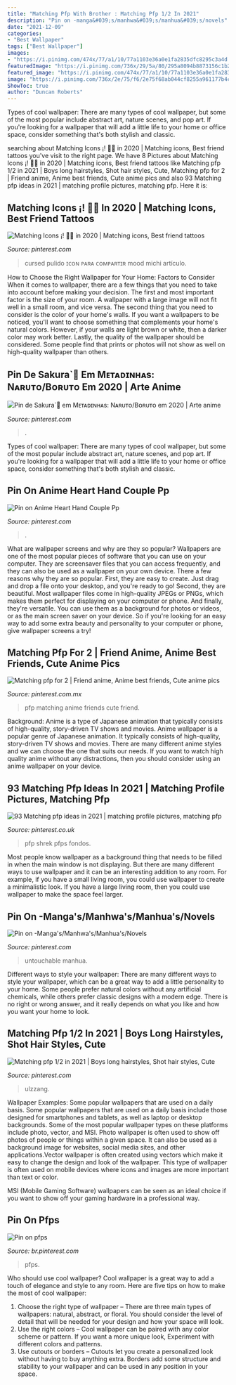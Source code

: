 ```yaml
---
title: "Matching Pfp With Brother : Matching Pfp 1/2 In 2021"
description: "Pin on -manga&#039;s/manhwa&#039;s/manhua&#039;s/novels"
date: "2021-12-09"
categories:
- "Best Wallpaper"
tags: ["Best Wallpaper"]
images:
- "https://i.pinimg.com/474x/77/a1/10/77a1103e36a0e1fa2835dfc8295c3a4d.jpg"
featuredImage: "https://i.pinimg.com/736x/29/5a/80/295a8094b8873156c1b2c5d68e97f19d.jpg"
featured_image: "https://i.pinimg.com/474x/77/a1/10/77a1103e36a0e1fa2835dfc8295c3a4d.jpg"
image: "https://i.pinimg.com/736x/2e/75/f6/2e75f68ab044cf8255a961177b4c99d9.jpg"
ShowToc: true
author: "Duncan Roberts"
---
```



Types of cool wallpaper:
There are many types of cool wallpaper, but some of the most popular include abstract art, nature scenes, and pop art. If you're looking for a wallpaper that will add a little life to your home or office space, consider something that's both stylish and classic.

	

		
searching about Matching Icons ¡! 🌱🌿 in 2020 | Matching icons, Best friend tattoos you've visit to the right page. We have 8 Pictures about Matching Icons ¡! 🌱🌿 in 2020 | Matching icons, Best friend tattoos like Matching pfp 1/2 in 2021 | Boys long hairstyles, Shot hair styles, Cute, Matching pfp for 2 | Friend anime, Anime best friends, Cute anime pics and also 93 Matching pfp ideas in 2021 | matching profile pictures, matching pfp. Here it is:
		
    
## Matching Icons ¡! 🌱🌿 In 2020 | Matching Icons, Best Friend Tattoos

<img loading=lazy src="https://i.pinimg.com/736x/a2/b3/ec/a2b3ec0f728ca21fe0e3150207519115.jpg" onerror="this.onerror=null;this.src='https://tse3.mm.bing.net/th?id=OIP.uyCsXSMfUnpQQu4HsPa9TAAAAA&amp;pid=15.1';" alt="Matching Icons ¡! 🌱🌿 in 2020 | Matching icons, Best friend tattoos">

_Source: pinterest.com_

>cursed pulido ɪᴄᴏɴ ᴘᴀʀᴀ ᴄᴏᴍᴘᴀʀᴛɪʀ mood michi artículo. 

	

How to Choose the Right Wallpaper for Your Home: Factors to Consider
When it comes to wallpaper, there are a few things that you need to take into account before making your decision. The first and most important factor is the size of your room. A wallpaper with a large image will not fit well in a small room, and vice versa. 
The second thing that you need to consider is the color of your home's walls. If you want a wallpapers to be noticed, you'll want to choose something that complements your home's natural colors. However, if your walls are light brown or white, then a darker color may work better. 
Lastly, the quality of the wallpaper should be considered. Some people find that prints or photos will not show as well on high-quality wallpaper than others.

    
## Pin De Sakura`🍡 Em Mᴇᴛᴀᴅɪɴʜᴀs: Nᴀʀᴜᴛᴏ/Bᴏʀᴜᴛᴏ Em 2020 | Arte Anime

<img loading=lazy src="https://i.pinimg.com/736x/2e/75/f6/2e75f68ab044cf8255a961177b4c99d9.jpg" onerror="this.onerror=null;this.src='https://tse3.mm.bing.net/th?id=OIP.O75wP0ESi_LJ4xW5fl6VOQHaIV&amp;pid=15.1';" alt="Pin de Sakura`🍡 em Mᴇᴛᴀᴅɪɴʜᴀs: Nᴀʀᴜᴛᴏ/Bᴏʀᴜᴛᴏ em 2020 | Arte anime">

_Source: pinterest.com_

>. 

	

Types of cool wallpaper:
There are many types of cool wallpaper, but some of the most popular include abstract art, nature scenes, and pop art. If you're looking for a wallpaper that will add a little life to your home or office space, consider something that's both stylish and classic.

    
## Pin On Anime Heart Hand Couple Pp

<img loading=lazy src="https://i.pinimg.com/736x/b3/4f/8f/b34f8f7de79b2dad3da8d2a5cff86a0d.jpg" onerror="this.onerror=null;this.src='https://tse3.mm.bing.net/th?id=OIP.A-qs0xnizKNuyYykhM1lmQHaNJ&amp;pid=15.1';" alt="Pin on Anime Heart Hand Couple Pp">

_Source: pinterest.com_

>. 

	

What are wallpaper screens and why are they so popular?
Wallpapers are one of the most popular pieces of software that you can use on your computer. They are screensaver files that you can access frequently, and they can also be used as a wallpaper on your own device. There a few reasons why they are so popular. First, they are easy to create. Just drag and drop a file onto your desktop, and you're ready to go! Second, they are beautiful. Most wallpaper files come in high-quality JPEGs or PNGs, which makes them perfect for displaying on your computer or phone. And finally, they're versatile. You can use them as a background for photos or videos, or as the main screen saver on your device. So if you're looking for an easy way to add some extra beauty and personality to your computer or phone, give wallpaper screens a try!

    
## Matching Pfp For 2 | Friend Anime, Anime Best Friends, Cute Anime Pics

<img loading=lazy src="https://i.pinimg.com/736x/90/e3/f0/90e3f094375b06c0b31e176ec7c8cf86.jpg" onerror="this.onerror=null;this.src='https://tse1.mm.bing.net/th?id=OIP.Tm_SdMx6NzWKXMYF1nikcQHaHa&amp;pid=15.1';" alt="Matching pfp for 2 | Friend anime, Anime best friends, Cute anime pics">

_Source: pinterest.com.mx_

>pfp matching anime friends cute friend. 

	

Background: Anime is a type of Japanese animation that typically consists of high-quality, story-driven TV shows and movies.
Anime wallpaper is a popular genre of Japanese animation. It typically consists of high-quality, story-driven TV shows and movies. There are many different anime styles and we can choose the one that suits our needs. If you want to watch high quality anime without any distractions, then you should consider using an anime wallpaper on your device.

    
## 93 Matching Pfp Ideas In 2021 | Matching Profile Pictures, Matching Pfp

<img loading=lazy src="https://i.pinimg.com/474x/77/a1/10/77a1103e36a0e1fa2835dfc8295c3a4d.jpg" onerror="this.onerror=null;this.src='https://tse2.mm.bing.net/th?id=OIP.YlG15UfrVPG7XgOZxL6ESwAAAA&amp;pid=15.1';" alt="93 Matching pfp ideas in 2021 | matching profile pictures, matching pfp">

_Source: pinterest.co.uk_

>pfp shrek pfps fondos. 

	

Most people know wallpaper as a background thing that needs to be filled in when the main window is not displaying. But there are many different ways to use wallpaper and it can be an interesting addition to any room. For example, if you have a small living room, you could use wallpaper to create a minimalistic look. If you have a large living room, then you could use wallpaper to make the space feel larger.

    
## Pin On -Manga&#039;s/Manhwa&#039;s/Manhua&#039;s/Novels

<img loading=lazy src="https://i.pinimg.com/736x/29/5a/80/295a8094b8873156c1b2c5d68e97f19d.jpg" onerror="this.onerror=null;this.src='https://tse2.mm.bing.net/th?id=OIP.C-Y1G4TZ4Saw1kkYk4HWqwHaLo&amp;pid=15.1';" alt="Pin on -Manga&#039;s/Manhwa&#039;s/Manhua&#039;s/Novels">

_Source: pinterest.com_

>untouchable manhua. 

	

Different ways to style your wallpaper:
There are many different ways to style your wallpaper, which can be a great way to add a little personality to your home. Some people prefer natural colors without any artificial chemicals, while others prefer classic designs with a modern edge. There is no right or wrong answer, and it really depends on what you like and how you want your home to look.

    
## Matching Pfp 1/2 In 2021 | Boys Long Hairstyles, Shot Hair Styles, Cute

<img loading=lazy src="https://i.pinimg.com/736x/d8/93/df/d893df06ec8158e75fe2b17d12bf65f5.jpg" onerror="this.onerror=null;this.src='https://tse1.mm.bing.net/th?id=OIP.gNsJaZWpc9lnaDdvUzaDSAAAAA&amp;pid=15.1';" alt="Matching pfp 1/2 in 2021 | Boys long hairstyles, Shot hair styles, Cute">

_Source: pinterest.com_

>ulzzang. 

	

Wallpaper Examples: Some popular wallpapers that are used on a daily basis.
Some popular wallpapers that are used on a daily basis include those designed for smartphones and tablets, as well as laptop or desktop backgrounds. Some of the most popular wallpaper types on these platforms include photo, vector, and MSI. 
Photo wallpaper is often used to show off photos of people or things within a given space. It can also be used as a background image for websites, social media sites, and other applications.Vector wallpaper is often created using vectors which make it easy to change the design and look of the wallpaper. This type of wallpaper is often used on mobile devices where icons and images are more important than text or color. 

MSI (Mobile Gaming Software) wallpapers can be seen as an ideal choice if you want to show off your gaming hardware in a professional way.

    
## Pin On Pfps

<img loading=lazy src="https://i.pinimg.com/736x/c7/fc/02/c7fc026c28e8261ba7acb1883babde65.jpg" onerror="this.onerror=null;this.src='https://tse4.mm.bing.net/th?id=OIP.4DE6qHrFW0Jz9igOZWQ7BAAAAA&amp;pid=15.1';" alt="Pin on pfps">

_Source: br.pinterest.com_

>pfps. 

	

Who should use cool wallpaper?
Cool wallpaper is a great way to add a touch of elegance and style to any room. Here are five tips on how to make the most of cool wallpaper: 
1) Choose the right type of wallpaper – There are three main types of wallpapers: natural, abstract, or floral. You should consider the level of detail that will be needed for your design and how your space will look. 
2) Use the right colors – Cool wallpaper can be paired with any color scheme or pattern. If you want a more unique look, Experiment with different colors and patterns. 
3) Use cutouts or borders – Cutouts let you create a personalized look without having to buy anything extra. Borders add some structure and stability to your wallpaper and can be used in any position in your space.

